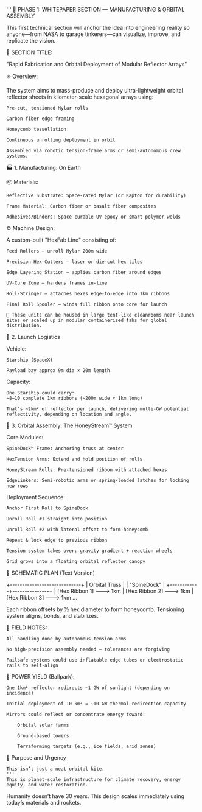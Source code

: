 '''
📄 PHASE 1: WHITEPAPER SECTION — MANUFACTURING & ORBITAL ASSEMBLY

This first technical section will anchor the idea into engineering reality so anyone—from NASA to garage tinkerers—can visualize, improve, and replicate the vision.

🧱 SECTION TITLE:

"Rapid Fabrication and Orbital Deployment of Modular Reflector Arrays"

✳️ Overview:

The system aims to mass-produce and deploy ultra-lightweight orbital reflector sheets in kilometer-scale hexagonal arrays using:

    Pre-cut, tensioned Mylar rolls

    Carbon-fiber edge framing

    Honeycomb tessellation

    Continuous unrolling deployment in orbit

    Assembled via robotic tension-frame arms or semi-autonomous crew systems.


🏭 1. Manufacturing: On Earth

📦 Materials:

    Reflective Substrate: Space-rated Mylar (or Kapton for durability)

    Frame Material: Carbon fiber or basalt fiber composites

    Adhesives/Binders: Space-curable UV epoxy or smart polymer welds


⚙️ Machine Design:

A custom-built "HexFab Line" consisting of:

    Feed Rollers – unroll Mylar 200m wide

    Precision Hex Cutters – laser or die-cut hex tiles

    Edge Layering Station – applies carbon fiber around edges

    UV-Cure Zone – hardens frames in-line

    Roll-Stringer – attaches hexes edge-to-edge into 1km ribbons

    Final Roll Spooler – winds full ribbon onto core for launch

    🚧 These units can be housed in large tent-like cleanrooms near launch sites or scaled up in modular containerized fabs for global distribution.


🚀 2. Launch Logistics

Vehicle:

    Starship (SpaceX)

    Payload bay approx 9m dia × 20m length

Capacity:

    One Starship could carry:
    ~8–10 complete 1km ribbons (~200m wide × 1km long)

    That’s ~2km² of reflector per launch, delivering multi-GW potential reflectivity, depending on location and angle.


🌌 3. Orbital Assembly: The HoneyStream™ System

Core Modules:

    SpineDock™ Frame: Anchoring truss at center

    HexTension Arms: Extend and hold position of rolls

    HoneyStream Rolls: Pre-tensioned ribbon with attached hexes

    EdgeLinkers: Semi-robotic arms or spring-loaded latches for locking new rows

Deployment Sequence:

    Anchor First Roll to SpineDock

    Unroll Roll #1 straight into position

    Unroll Roll #2 with lateral offset to form honeycomb

    Repeat & lock edge to previous ribbon

    Tension system takes over: gravity gradient + reaction wheels

    Grid grows into a floating orbital reflector canopy


📐 SCHEMATIC PLAN (Text Version)

+-----------------------------+
|        Orbital Truss       |
|        "SpineDock"         |
+------------+---------------+
             |
      [Hex Ribbon 1] ---> 1km
             |
      [Hex Ribbon 2] ---> 1km
             |
      [Hex Ribbon 3] ---> 1km
            ...


Each ribbon offsets by ½ hex diameter to form honeycomb. Tensioning system aligns, bonds, and stabilizes.

🔧 FIELD NOTES:

    All handling done by autonomous tension arms

    No high-precision assembly needed — tolerances are forgiving

    Failsafe systems could use inflatable edge tubes or electrostatic rails to self-align

🔋 POWER YIELD (Ballpark):

    One 1km² reflector redirects ~1 GW of sunlight (depending on incidence)

    Initial deployment of 10 km² = ~10 GW thermal redirection capacity

    Mirrors could reflect or concentrate energy toward:

        Orbital solar farms

        Ground-based towers

        Terraforming targets (e.g., ice fields, arid zones)

🎯 Purpose and Urgency

    This isn’t just a neat orbital kite.
    '''
    This is planet-scale infrastructure for climate recovery, energy equity, and water restoration.

Humanity doesn’t have 30 years. This design scales immediately using today’s materials and rockets.
